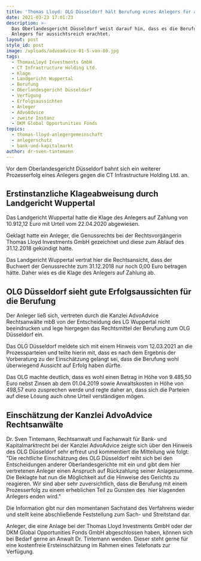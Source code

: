```yaml
---
title: 'Thomas Lloyd: OLG Düsseldorf hält Berufung eines Anlegers für aussichtsreich.'
date: 2021-03-23 17:01:23
description: >-
  Das Oberlandesgericht Düsseldorf weist darauf hin, dass es die Berufung eines
  Anlegers für aussichtsreich erachtet.
layout: post
style_id: post
image: /uploads/advoadvice-01-5-von-80.jpg
tags:
  - ThomasLloyd Investments GmbH
  - CT Infrastructure Holding Ltd.
  - Klage
  - Landgericht Wuppertal
  - Berufung
  - Oberlandesgericht Düsseldorf
  - Verfügung
  - Erfolgsaussichten
  - Anleger
  - AdvoAdvice
  - zweite Instanz
  - DKM Global Opportunities Fonds
topics:
  - thomas-lloyd-anlegergemeinschaft
  - anlegerschutz
  - bank-und-kapitalmarkt
author: dr-sven-tintemann
---
```

Vor dem Oberlandesgericht Düsseldorf bahnt sich ein weiterer Prozesserfolg eines Anlegers gegen die CT Infrastructure Holding Ltd. an.&nbsp;

## Erstinstanzliche Klageabweisung durch Landgericht Wuppertal

Das Landgericht Wuppertal hatte die Klage des Anlegers auf Zahlung von 10.912,12 Euro mit Urteil vom 22.04.2020 abgewiesen.&nbsp;

Geklagt hatte ein Anleger, die Genussrechts bei der Rechtsvorgängerin Thomas Lloyd Investments GmbH gezeichnet und diese zum Ablauf des 31.12.2018 gekündigt hatte.&nbsp;

Das Landgericht Wuppertal vertrat hier die Rechtsansicht, dass der Buchwert der Genussrechte zum 31.12.2018 nur noch 0,00 Euro betragen hätte. Daher wies es die Klage des Anlegers auf Zahlung ab.&nbsp;

## OLG Düsseldorf sieht gute Erfolgsaussichten für die Berufung

Der Anleger lie&szlig; sich, vertreten durch die Kanzlei AdvoAdvice Rechtsanwälte mbB von der Entscheidung des LG Wuppertal nicht beeindrucken und lege hiergegen das Rechtsmittel der Berufung zum OLG Düsseldorf ein.&nbsp;

Das OLG Düsseldorf meldete sich mit einem Hinweis vom 12.03.2021 an die Prozessparteien und teilte hierin mit, dass es nach dem Ergebnis der Vorberatung zu der Einschätzung gelangt sei, dass die Berufung wohl überwiegend Aussicht auf Erfolg haben dürfte.&nbsp;

Das OLG machte deutlich, dass es wohl einen Betrag in Höhe von 9.485,50 Euro nebst Zinsen ab dem 01.04.2019 sowie Anwaltskosten in Höhe von 498,57 euro zusprechen werde und regte daher an, dass sich die Parteien auf diese Lösung auch ohne Urteil verständigen mögen.&nbsp;

## Einschätzung der Kanzlei AdvoAdvice Rechtsanwälte&nbsp;

Dr. Sven Tintemann, Rechtsanwalt und Fachanwalt für Bank- und Kapitalmarktrecht bei der Kanzlei AdvoAdvice zeigte sich über den Hinweis des OLG Düsseldorf sehr erfreut und kommentiert die Mitteilung wie folgt: "Die rechtliche Einschätzung des OLG Düsseldorf reiht sich bei den Entscheidungen anderer Oberlandesgerichte mit ein und gibt dem hier vertretenen Anleger einen Anspruch auf Rückzahlung seiner Anlagesumme. Die Beklagte hat nun die Möglichkeit auf die Hinweise des Gerichts zu reagieren. Wir sind aber sehr zuversichtlich, dass die Berufung mit einem Prozesserfolg zu einem erheblichen Teil zu Gunsten des&nbsp; hier klagenden Anlegers enden wird."&nbsp;

Die Information gibt nur den momentanen Sachstand des Verfahrens wieder und stellt keine abschlie&szlig;ende Feststellung zum Sach- und Streitstand dar.&nbsp;

Anleger, die eine Anlage bei der Thomas Lloyd Investments GmbH oder der DKM Global Opportunities Fonds GmbH abgeschlossen haben, können sich bei Bedarf gerne an Anwalt Dr. Tintemann wenden. Dieser steht gerne für eine kostenfreie Ersteinschätzung im Rahmen eines Telefonats zur Verfügung.&nbsp;
